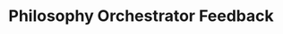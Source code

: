 # Philosophy Orchestrator Feedback
<!-- Entries below should be added reverse chronologically (newest first) -->